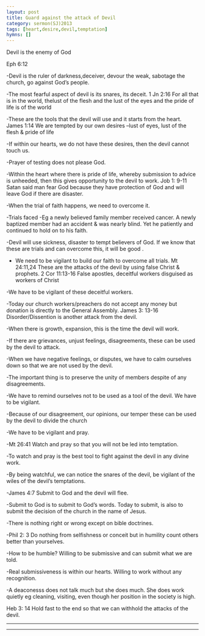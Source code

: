 ```yaml
---
layout: post
title: Guard against the attack of Devil
category: sermon(SJ)2013
tags: [heart,desire,devil,temptation]
hymns: []
---
```


Devil is the enemy of God

Eph 6:12 

-Devil is the ruler of darkness,deceiver, devour the weak, sabotage the church, go against God’s people.

-The most fearful aspect of devil is its snares, its deceit. 1 Jn 2:16 For all that is in the world, thelust of the flesh and the lust of the eyes and the pride of life is of the world

-These are the tools that the devil will use and it starts from the heart. James 1:14 We are tempted by our own desires –lust of eyes, lust of the flesh & pride of life

-If within our hearts, we do not have these desires, then the devil cannot touch us.

-Prayer of testing does not please God. 

-Within the heart where there is pride of life, whereby submission to advice is unheeded, then this gives opportunity to the devil to work.
Job 1: 9-11 Satan said man fear God because they have protection of God and will leave God if there are disaster. 

-When the trial of faith happens, we need to overcome it. 

-Trials faced -Eg a newly believed family member received cancer. A newly baptized member had an accident & was nearly blind. Yet he patiently and continued to hold on to his faith.

-Devil will use sickness, disaster to tempt believers of God. If we know that these are trials and can overcome this, it will be good .

- We need to be vigilant to build our faith to overcome all trials.
Mt 24:11,24 These are the attacks of the devil by using false Christ & prophets.
2 Cor 11:13-16 False apostles, deceitful workers disguised as workers of Christ

-We have to be vigilant of these deceitful workers.

-Today our church workers/preachers do not accept any money but donation is directly to the General Assembly.
James 3: 13-16 Disorder/Dissention  is another attack from the devil. 

-When there is growth, expansion, this is the time the devil will work.

-If there are grievances, unjust feelings, disagreements, these can be used by the devil to attack.

-When we have negative feelings, or disputes, we have to calm ourselves down so that we are not used by the devil.

-The important thing is to preserve the unity of members despite of  any disagreements.

-We have to remind ourselves not to be used as a tool of the devil. We have to be vigilant.

-Because of our disagreement, our opinions, our temper these can  be used by the devil to divide the church

-We have to be vigilant and pray.

-Mt 26:41 Watch and pray so that you will not be led into temptation. 

-To watch and pray is the best tool to fight against the devil in any divine work.

-By being watchful, we can notice the snares of the devil, be vigilant of the wiles of the devil’s temptations.

-James 4:7 Submit to God and the devil will flee. 

-Submit to God is to submit to God’s words. Today to submit, is also to submit  the decision of the church in the name of Jesus.

-There is nothing right or wrong except on bible doctrines.

-Phil 2: 3 Do nothing from selfishness or conceit but in humility count others better than yourselves.  

-How to be humble? Willing to be submissive and can submit what we are told. 

-Real submissiveness is within our hearts. Willing to work without any recognition.

-A deaconesss does not talk much but she does much. She does work quietly eg cleaning, visiting, even though her position in the society is high.

Heb 3: 14 Hold fast to the end so that we can withhold the attacks of the devil.


----
****

